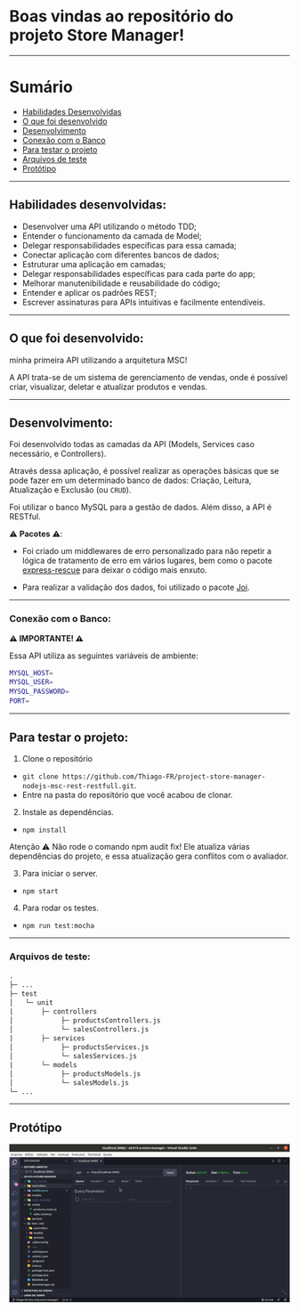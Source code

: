 
# Boas vindas ao repositório do projeto Store Manager!

---

# Sumário

- [Habilidades Desenvolvidas](#habilidades)
- [O que foi desenvolvido](#o-que-foi-desenvolvido)
- [Desenvolvimento](#desenvolvimento)
- [Conexão com o Banco](#conexao-db)
- [Para testar o projeto](#testar-o-projeto)
- [Arquivos de teste](#arquivos-de-test)
- [Protótipo](#prototipo)

---

## Habilidades desenvolvidas: <a name="habilidades"></a>

- Desenvolver uma API utilizando o método TDD;
- Entender o funcionamento da camada de Model;
- Delegar responsabilidades específicas para essa camada;
- Conectar aplicação com diferentes bancos de dados;
- Estruturar uma aplicação em camadas;
- Delegar responsabilidades específicas para cada parte do app;
- Melhorar manutenibilidade e reusabilidade do código;
- Entender e aplicar os padrões REST;
- Escrever assinaturas para APIs intuitivas e facilmente entendíveis.

---

## O que foi desenvolvido: <a name="o-que-foi-desenvolvido"></a>

minha primeira API utilizando a arquitetura MSC!

A API trata-se de um sistema de gerenciamento de vendas, onde é possível criar, visualizar, deletar e atualizar produtos e vendas.

---

## Desenvolvimento: <a name="desenvolvimento"></a>

Foi desenvolvido todas as camadas da API (Models, Services caso necessário, e Controllers).

Através dessa aplicação, é possível realizar as operações básicas que se pode fazer em um determinado banco de dados: Criação, Leitura, Atualização e Exclusão (ou `CRUD`).

Foi utilizar o banco MySQL para a gestão de dados. Além disso, a API é RESTful.

⚠️ **Pacotes** ⚠️:

- Foi criado um middlewares de erro personalizado para não repetir a lógica de tratamento de erro em vários lugares, bem como o pacote [express-rescue](https://www.npmjs.com/package/express-rescue) para deixar o código mais enxuto.

- Para realizar a validação dos dados, foi utilizado o pacote [Joi](https://www.npmjs.com/package/joi).

---

### Conexão com o Banco: <a name="conexao-db"></a>

**⚠️ IMPORTANTE! ⚠️**

Essa API utiliza as seguintes variáveis de ambiente:

```sh
MYSQL_HOST=
MYSQL_USER=
MYSQL_PASSWORD=
PORT=
```

---

## Para testar o projeto: <a name="testar-o-projeto"></a>

1. Clone o repositório

- `git clone https://github.com/Thiago-FR/project-store-manager-nodejs-msc-rest-restfull.git`.
- Entre na pasta do repositório que você acabou de clonar.

2. Instale as dependências.

- `npm install`

Atenção :warning: Não rode o comando npm audit fix! Ele atualiza várias dependências do projeto, e essa atualização gera conflitos com o avaliador.

3. Para iniciar o server.

- `npm start`

4. Para rodar os testes.

- `npm run test:mocha`

---

### Arquivos de teste: <a name="arquivos-de-test"></a>

```tree
.
├─ ...
├─ test                              
│   └─ unit  
|       ├─ controllers
│            ├─ productsControllers.js
│            └─ salesControllers.js 
|       ├─ services   
│            ├─ productsServices.js            
│            └─ salesServices.js 
|       └─ models
│            ├─ productsModels.js 
│            └─ salesModels.js 
└─ ...
```

---

## Protótipo <a name="prototipo"></a>

![Prototipo](/API-nodeJS.gif)
